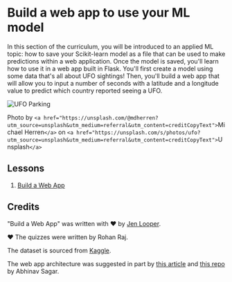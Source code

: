 # Build a web app to use your ML model

In this section of the curriculum, you will be introduced to an applied ML topic: how to save your Scikit-learn model as a file that can be used to make predictions within a web application. Once the model is saved, you'll learn how to use it in a web app built in Flask. You'll first create a model using some data that's all about UFO sightings! Then, you'll build a web app that will allow you to input a number of seconds with a latitude and a longitude value to predict which country reported seeing a UFO.

![UFO Parking](images/ufo.jpg)

Photo by `<a href="https://unsplash.com/@mdherren?utm_source=unsplash&utm_medium=referral&utm_content=creditCopyText">`Michael Herren`</a>` on `<a href="https://unsplash.com/s/photos/ufo?utm_source=unsplash&utm_medium=referral&utm_content=creditCopyText">`Unsplash`</a>`

## Lessons

1. [Build a Web App](1-Web-App/README.md)

## Credits

"Build a Web App" was written with ♥️ by [Jen Looper](https://twitter.com/jenlooper).

♥️ The quizzes were written by Rohan Raj.

The dataset is sourced from [Kaggle](https://www.kaggle.com/NUFORC/ufo-sightings).

The web app architecture was suggested in part by [this article](https://towardsdatascience.com/how-to-easily-deploy-machine-learning-models-using-flask-b95af8fe34d4) and [this repo](https://github.com/abhinavsagar/machine-learning-deployment) by Abhinav Sagar.
